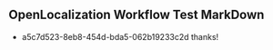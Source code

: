## OpenLocalization Workflow Test MarkDown
* a5c7d523-8eb8-454d-bda5-062b19233c2d 
thanks!<!--HONumber=Mar16_HO4-->

